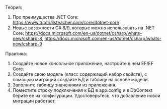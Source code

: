 Теория:
1. Про преимущества .NET Core: https://www.tutorialsteacher.com/core/dotnet-core
2. Новые возожности С# 8/9, которые можно использовать на .NET Core: https://docs.microsoft.com/en-us/dotnet/csharp/whats-new/csharp-8, https://docs.microsoft.com/en-us/dotnet/csharp/whats-new/csharp-9

Практика:
1. Создайте новое консольное приложение, настройте в нем EF/EF Core.
2. Создайте свою модель (класс содержащий набор свойств), с помощью миграций создайте БД и таблицу на основе модели.
3. Заполните таблицу значениями из приложения.
4. Поместите строку подключения к БД в app.config и в DbContext берите ее из конфигурации. Удостоверьтесь, что добавление новой миграции работает.